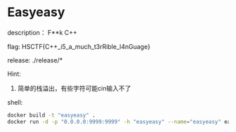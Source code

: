 # Easyeasy

description：
F**k C++

flag:
HSCTF{C++_i5_a_much_t3rRible_l4nGuage}

release:
./release/*

Hint:
1. 简单的栈溢出，有些字符可能cin输入不了

shell:
```bash
docker build -t "easyeasy" .
docker run -d -p "0.0.0.0:9999:9999" -h "easyeasy" --name="easyeasy" easyeasy
```


